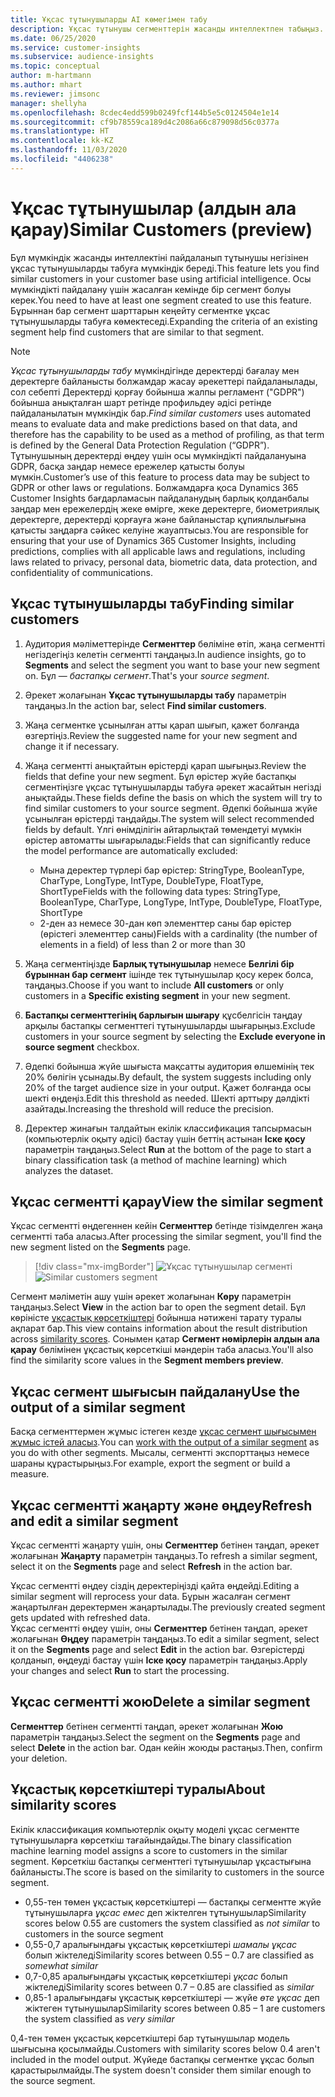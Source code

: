 ```yaml
---
title: Ұқсас тұтынушыларды AI көмегімен табу
description: Ұқсас тұтынушы сегменттерін жасанды интеллектпен табыңыз.
ms.date: 06/25/2020
ms.service: customer-insights
ms.subservice: audience-insights
ms.topic: conceptual
author: m-hartmann
ms.author: mhart
ms.reviewer: jimsonc
manager: shellyha
ms.openlocfilehash: 8cdec4edd599b0249fcf144b5e5c0124504e1e14
ms.sourcegitcommit: cf9b78559ca189d4c2086a66c879098d56c0377a
ms.translationtype: HT
ms.contentlocale: kk-KZ
ms.lasthandoff: 11/03/2020
ms.locfileid: "4406238"
---
```

# <a name="similar-customers-preview"></a><span data-ttu-id="ee324-103">Ұқсас тұтынушылар (алдын ала қарау)</span><span class="sxs-lookup"><span data-stu-id="ee324-103">Similar Customers (preview)</span></span>

<span data-ttu-id="ee324-104">Бұл мүмкіндік жасанды интеллектіні пайдаланып тұтынушы негізінен ұқсас тұтынушыларды табуға мүмкіндік береді.</span><span class="sxs-lookup"><span data-stu-id="ee324-104">This feature lets you find similar customers in your customer base using artificial intelligence.</span></span> <span data-ttu-id="ee324-105">Осы мүмкіндікті пайдалану үшін жасалған кемінде бір сегмент болуы керек.</span><span class="sxs-lookup"><span data-stu-id="ee324-105">You need to have at least one segment created to use this feature.</span></span> <span data-ttu-id="ee324-106">Бұрыннан бар сегмент шарттарын кеңейту сегментке ұқсас тұтынушыларды табуға көмектеседі.</span><span class="sxs-lookup"><span data-stu-id="ee324-106">Expanding the criteria of an existing segment help find customers that are similar to that segment.</span></span>

> [!NOTE]
> <span data-ttu-id="ee324-107">*Ұқсас тұтынушыларды табу* мүмкіндігінде деректерді бағалау мен деректерге байланысты болжамдар жасау әрекеттері пайдаланылады, сол себепті Деректерді қорғау бойынша жалпы регламент ("GDPR") бойынша анықталған шарт ретінде профильдеу әдісі ретінде пайдаланылатын мүмкіндік бар.</span><span class="sxs-lookup"><span data-stu-id="ee324-107">*Find similar customers* uses automated means to evaluate data and make predictions based on that data, and therefore has the capability to be used as a method of profiling, as that term is defined by the General Data Protection Regulation (“GDPR”).</span></span> <span data-ttu-id="ee324-108">Тұтынушының деректерді өңдеу үшін осы мүмкіндікті пайдалануына GDPR, басқа заңдар немесе ережелер қатысты болуы мүмкін.</span><span class="sxs-lookup"><span data-stu-id="ee324-108">Customer’s use of this feature to process data may be subject to GDPR or other laws or regulations.</span></span> <span data-ttu-id="ee324-109">Болжамдарға қоса Dynamics 365 Customer Insights бағдарламасын пайдаланудың барлық қолданбалы заңдар мен ережелердің жеке өмірге, жеке деректерге, биометриялық деректерге, деректерді қорғауға және байланыстар құпиялылығына қатысты заңдарға сәйкес келуіне жауаптысыз.</span><span class="sxs-lookup"><span data-stu-id="ee324-109">You are responsible for ensuring that your use of Dynamics 365 Customer Insights, including predictions, complies with all applicable laws and regulations, including laws related to privacy, personal data, biometric data, data protection, and confidentiality of communications.</span></span>

## <a name="finding-similar-customers"></a><span data-ttu-id="ee324-110">Ұқсас тұтынушыларды табу</span><span class="sxs-lookup"><span data-stu-id="ee324-110">Finding similar customers</span></span>

1. <span data-ttu-id="ee324-111">Аудитория мәліметтерінде **Сегменттер** бөліміне өтіп, жаңа сегментті негіздегіңіз келетін сегментті таңдаңыз.</span><span class="sxs-lookup"><span data-stu-id="ee324-111">In audience insights, go to **Segments** and select the segment you want to base your new segment on.</span></span> <span data-ttu-id="ee324-112">Бұл — *бастапқы сегмент*.</span><span class="sxs-lookup"><span data-stu-id="ee324-112">That's your *source segment*.</span></span>

1. <span data-ttu-id="ee324-113">Әрекет жолағынан **Ұқсас тұтынушыларды табу** параметрін таңдаңыз.</span><span class="sxs-lookup"><span data-stu-id="ee324-113">In the action bar, select **Find similar customers**.</span></span>

1. <span data-ttu-id="ee324-114">Жаңа сегментке ұсынылған атты қарап шығып, қажет болғанда өзгертіңіз.</span><span class="sxs-lookup"><span data-stu-id="ee324-114">Review the suggested name for your new segment and change it if necessary.</span></span>

1. <span data-ttu-id="ee324-115">Жаңа сегментті анықтайтын өрістерді қарап шығыңыз.</span><span class="sxs-lookup"><span data-stu-id="ee324-115">Review the fields that define your new segment.</span></span> <span data-ttu-id="ee324-116">Бұл өрістер жүйе бастапқы сегментіңізге ұқсас тұтынушыларды табуға әрекет жасайтын негізді анықтайды.</span><span class="sxs-lookup"><span data-stu-id="ee324-116">These fields define the basis on which the system will try to find similar customers to your source segment.</span></span> <span data-ttu-id="ee324-117">Әдепкі бойынша жүйе ұсынылған өрістерді таңдайды.</span><span class="sxs-lookup"><span data-stu-id="ee324-117">The system will select recommended fields by default.</span></span>
  <span data-ttu-id="ee324-118">Үлгі өнімділігін айтарлықтай төмендетуі мүмкін өрістер автоматты шығарылады:</span><span class="sxs-lookup"><span data-stu-id="ee324-118">Fields that can significantly reduce the model performance are automatically excluded:</span></span>
  
   - <span data-ttu-id="ee324-119">Мына деректер түрлері бар өрістер: StringType, BooleanType, CharType, LongType, IntType, DoubleType, FloatType, ShortType</span><span class="sxs-lookup"><span data-stu-id="ee324-119">Fields with the following data types: StringType, BooleanType, CharType, LongType, IntType, DoubleType, FloatType, ShortType</span></span>
   - <span data-ttu-id="ee324-120">2-ден аз немесе 30-дан көп элементтер саны бар өрістер (өрістегі элементтер саны)</span><span class="sxs-lookup"><span data-stu-id="ee324-120">Fields with a cardinality (the number of elements in a field) of less than 2 or more than 30</span></span>

1. <span data-ttu-id="ee324-121">Жаңа сегментіңізде **Барлық тұтынушылар** немесе **Белгілі бір бұрыннан бар сегмент** ішінде тек тұтынушылар қосу керек болса, таңдаңыз.</span><span class="sxs-lookup"><span data-stu-id="ee324-121">Choose if you want to include **All customers** or only customers in a **Specific existing segment** in your new segment.</span></span>

1. <span data-ttu-id="ee324-122">**Бастапқы сегменттегінің барлығын шығару** құсбелгісін таңдау арқылы бастапқы сегменттегі тұтынушыларды шығарыңыз.</span><span class="sxs-lookup"><span data-stu-id="ee324-122">Exclude customers in your source segment by selecting the **Exclude everyone in source segment** checkbox.</span></span>

1. <span data-ttu-id="ee324-123">Әдепкі бойынша жүйе шығыста мақсатты аудитория өлшемінің тек 20% бөлігін ұсынады.</span><span class="sxs-lookup"><span data-stu-id="ee324-123">By default, the system suggests including only 20% of the target audience size in your output.</span></span> <span data-ttu-id="ee324-124">Қажет болғанда осы шекті өңдеңіз.</span><span class="sxs-lookup"><span data-stu-id="ee324-124">Edit this threshold as needed.</span></span> <span data-ttu-id="ee324-125">Шекті арттыру дәлдікті азайтады.</span><span class="sxs-lookup"><span data-stu-id="ee324-125">Increasing the threshold will reduce the precision.</span></span>

1. <span data-ttu-id="ee324-126">Деректер жинағын талдайтын екілік классификация тапсырмасын (компьютерлік оқыту әдісі) бастау үшін беттің астынан **Іске қосу** параметрін таңдаңыз.</span><span class="sxs-lookup"><span data-stu-id="ee324-126">Select **Run** at the bottom of the page to start a binary classification task (a method of machine learning) which analyzes the dataset.</span></span>

## <a name="view-the-similar-segment"></a><span data-ttu-id="ee324-127">Ұқсас сегментті қарау</span><span class="sxs-lookup"><span data-stu-id="ee324-127">View the similar segment</span></span>

<span data-ttu-id="ee324-128">Ұқсас сегментті өңдегеннен кейін **Сегменттер** бетінде тізімделген жаңа сегментті таба аласыз.</span><span class="sxs-lookup"><span data-stu-id="ee324-128">After processing the similar segment, you'll find the new segment listed on the **Segments** page.</span></span>

> [!div class="mx-imgBorder"]
> <span data-ttu-id="ee324-129">![Ұқсас тұтынушылар сегменті](media/expanded-segment.png "Ұқсас тұтынушылар сегменті")</span><span class="sxs-lookup"><span data-stu-id="ee324-129">![Similar customers segment](media/expanded-segment.png "Similar customers segment")</span></span>

<span data-ttu-id="ee324-130">Сегмент мәліметін ашу үшін әрекет жолағынан **Көру** параметрін таңдаңыз.</span><span class="sxs-lookup"><span data-stu-id="ee324-130">Select **View** in the action bar to open the segment detail.</span></span> <span data-ttu-id="ee324-131">Бұл көріністе [ұқсастық көрсеткіштері](#about-similarity-scores) бойынша нәтижені тарату туралы ақпарат бар.</span><span class="sxs-lookup"><span data-stu-id="ee324-131">This view contains information about the result distribution across [similarity scores](#about-similarity-scores).</span></span> <span data-ttu-id="ee324-132">Сонымен қатар **Сегмент нөмірлерін алдын ала қарау** бөлімінен ұқсастық көрсеткіші мәндерін таба аласыз.</span><span class="sxs-lookup"><span data-stu-id="ee324-132">You'll also find the similarity score values in the **Segment members preview**.</span></span>

## <a name="use-the-output-of-a-similar-segment"></a><span data-ttu-id="ee324-133">Ұқсас сегмент шығысын пайдалану</span><span class="sxs-lookup"><span data-stu-id="ee324-133">Use the output of a similar segment</span></span>

<span data-ttu-id="ee324-134">Басқа сегменттермен жұмыс істеген кезде [ұқсас сегмент шығысымен жұмыс істей аласыз](segments.md).</span><span class="sxs-lookup"><span data-stu-id="ee324-134">You can [work with the output of a similar segment](segments.md) as you do with other segments.</span></span> <span data-ttu-id="ee324-135">Мысалы, сегментті экспорттаңыз немесе шараны құрастырыңыз.</span><span class="sxs-lookup"><span data-stu-id="ee324-135">For example, export the segment or build a measure.</span></span>

## <a name="refresh-and-edit-a-similar-segment"></a><span data-ttu-id="ee324-136">Ұқсас сегментті жаңарту және өңдеу</span><span class="sxs-lookup"><span data-stu-id="ee324-136">Refresh and edit a similar segment</span></span>

<span data-ttu-id="ee324-137">Ұқсас сегментті жаңарту үшін, оны **Сегменттер** бетінен таңдап, әрекет жолағынан **Жаңарту** параметрін таңдаңыз.</span><span class="sxs-lookup"><span data-stu-id="ee324-137">To refresh a similar segment, select it on the **Segments** page and select **Refresh** in the action bar.</span></span>

<span data-ttu-id="ee324-138">Ұқсас сегментті өңдеу сіздің деректеріңізді қайта өңдейді.</span><span class="sxs-lookup"><span data-stu-id="ee324-138">Editing a similar segment will reprocess your data.</span></span> <span data-ttu-id="ee324-139">Бұрын жасалған сегмент жаңартылған деректермен жаңартылады.</span><span class="sxs-lookup"><span data-stu-id="ee324-139">The previously created segment gets updated with refreshed data.</span></span>    
<span data-ttu-id="ee324-140">Ұқсас сегментті өңдеу үшін, оны **Сегменттер** бетінен таңдап, әрекет жолағынан **Өңдеу** параметрін таңдаңыз.</span><span class="sxs-lookup"><span data-stu-id="ee324-140">To edit a similar segment, select it on the **Segments** page and select **Edit** in the action bar.</span></span> <span data-ttu-id="ee324-141">Өзгерістерді қолданып, өңдеуді бастау үшін **Іске қосу** параметрін таңдаңыз.</span><span class="sxs-lookup"><span data-stu-id="ee324-141">Apply your changes and select **Run** to start the processing.</span></span>

## <a name="delete-a-similar-segment"></a><span data-ttu-id="ee324-142">Ұқсас сегментті жою</span><span class="sxs-lookup"><span data-stu-id="ee324-142">Delete a similar segment</span></span>

<span data-ttu-id="ee324-143">**Сегменттер** бетінен сегментті таңдап, әрекет жолағынан **Жою** параметрін таңдаңыз.</span><span class="sxs-lookup"><span data-stu-id="ee324-143">Select the segment on the **Segments** page and select **Delete** in the action bar.</span></span> <span data-ttu-id="ee324-144">Одан кейін жоюды растаңыз.</span><span class="sxs-lookup"><span data-stu-id="ee324-144">Then, confirm your deletion.</span></span>

## <a name="about-similarity-scores"></a><span data-ttu-id="ee324-145">Ұқсастық көрсеткіштері туралы</span><span class="sxs-lookup"><span data-stu-id="ee324-145">About similarity scores</span></span>

<span data-ttu-id="ee324-146">Екілік классификация компьютерлік оқыту моделі ұқсас сегментте тұтынушыларға көрсеткіш тағайындайды.</span><span class="sxs-lookup"><span data-stu-id="ee324-146">The binary classification machine learning model assigns a score to customers in the similar segment.</span></span> <span data-ttu-id="ee324-147">Көрсеткіш бастапқы сегменттегі тұтынушылар ұқсастығына байланысты.</span><span class="sxs-lookup"><span data-stu-id="ee324-147">The score is based on the similarity to customers in the source segment.</span></span>

- <span data-ttu-id="ee324-148">0,55-тен төмен ұқсастық көрсеткіштері — бастапқы сегментте жүйе тұтынушыларға *ұқсас емес* деп жіктелген тұтынушылар</span><span class="sxs-lookup"><span data-stu-id="ee324-148">Similarity scores below 0.55 are customers the system classified as *not similar* to customers in the source segment</span></span>
- <span data-ttu-id="ee324-149">0,55-0,7 аралығындағы ұқсастық көрсеткіштері *шамалы ұқсас* болып жіктеледі</span><span class="sxs-lookup"><span data-stu-id="ee324-149">Similarity scores between 0.55 – 0.7 are classified as *somewhat similar*</span></span>
- <span data-ttu-id="ee324-150">0,7-0,85 аралығындағы ұқсастық көрсеткіштері *ұқсас* болып жіктеледі</span><span class="sxs-lookup"><span data-stu-id="ee324-150">Similarity scores between 0.7 – 0.85 are classified as *similar*</span></span>
- <span data-ttu-id="ee324-151">0,85-1 аралығындағы ұқсастық көрсеткіштері — жүйе *өте ұқсас* деп жіктеген тұтынушылар</span><span class="sxs-lookup"><span data-stu-id="ee324-151">Similarity scores between 0.85 – 1 are customers the system classified as *very similar*</span></span>

<span data-ttu-id="ee324-152">0,4-тен төмен ұқсастық көрсеткіштері бар тұтынушылар модель шығысына қосылмайды.</span><span class="sxs-lookup"><span data-stu-id="ee324-152">Customers with similarity scores below 0.4 aren't included in the model output.</span></span> <span data-ttu-id="ee324-153">Жүйеде бастапқы сегментке ұқсас болып қарастырылмайды.</span><span class="sxs-lookup"><span data-stu-id="ee324-153">The system doesn't consider them similar enough to the source segment.</span></span>
